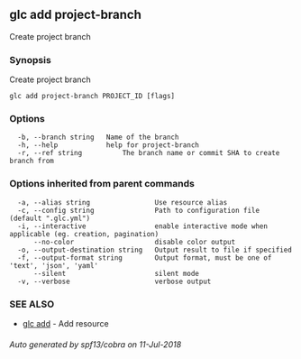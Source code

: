 ## glc add project-branch

Create project branch

### Synopsis

Create project branch

```
glc add project-branch PROJECT_ID [flags]
```

### Options

```
  -b, --branch string   Name of the branch
  -h, --help            help for project-branch
  -r, --ref string      	The branch name or commit SHA to create branch from
```

### Options inherited from parent commands

```
  -a, --alias string                Use resource alias
  -c, --config string               Path to configuration file (default ".glc.yml")
  -i, --interactive                 enable interactive mode when applicable (eg. creation, pagination)
      --no-color                    disable color output
  -o, --output-destination string   Output result to file if specified
  -f, --output-format string        Output format, must be one of 'text', 'json', 'yaml'
      --silent                      silent mode
  -v, --verbose                     verbose output
```

### SEE ALSO

* [glc add](glc_add.md)	 - Add resource

###### Auto generated by spf13/cobra on 11-Jul-2018

